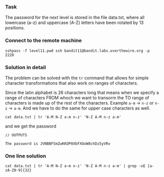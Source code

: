 ### Task

The password for the next level is stored in the file data.txt, where all lowercase (a-z) and uppercase (A-Z) letters have been rotated by 13 positions.

### Connect to the remote machine

```
sshpass -f level11.pwd ssh bandit11@bandit.labs.overthewire.org -p 2220
```

### Solution in detail

The problem can be solved with the `tr` command that allows for simple character transformations that also work on ranges of characters.

Since the latin alphabet is 26 characters long that means when we specify a range of characters FROM whoch we want to transorm the TO range of characters is made up of the rest of the characters. Example `a-m` -> `n-z` or `n-z` -> `a-m`. And we have to do the same for upper case characters as well.

```
cat data.txt | tr 'A-M N-Z a-m n-z' 'N-Z A-M n-z a-m'
```

and we get the password

```
// OUTPUTS

The password is JVNBBFSmZwKKOP0XbFXOoW8chDz5yVRv
```

### One line solution

```
cat data.txt | tr 'A-M N-Z a-m n-z' 'N-Z A-M n-z a-m' | grep -oE [a-zA-Z0-9]{32}
```
